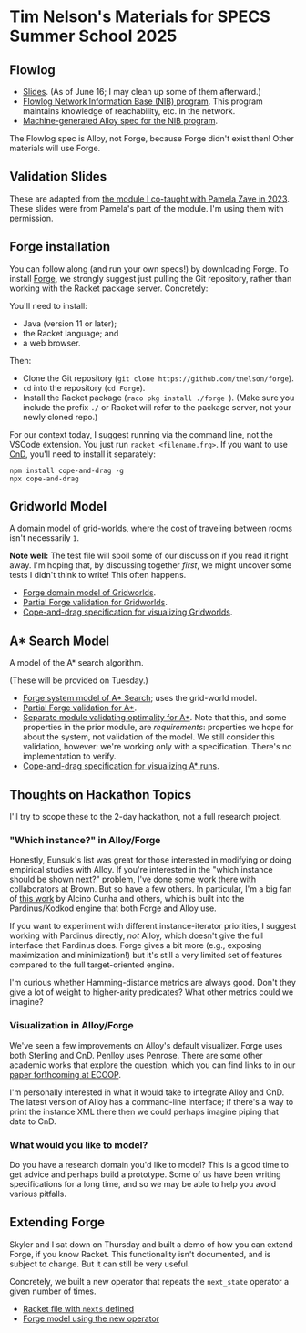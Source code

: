 # Tim Nelson's Materials for SPECS Summer School 2025

## Flowlog

* [Slides](./flowlog.pptx). (As of June 16; I may clean up some of them afterward.)
* [Flowlog Network Information Base (NIB) program](./NIB.flg). This program maintains knowledge of reachability, etc. in the network. 
* [Machine-generated Alloy spec for the NIB program](./flowlog_nib.als). 

The Flowlog spec is Alloy, not Forge, because Forge didn't exist then! Other materials will use Forge.

## Validation Slides 

These are adapted from [the module I co-taught with Pamela Zave in 2023](https://fm.csl.sri.com/SSFT23/). These slides were from Pamela's part of the module. I'm using them with permission.

## Forge installation

You can follow along (and run your own specs!) by downloading Forge. To install [Forge](https://forge-fm.org), we strongly suggest just pulling the Git repository, rather than working with the Racket package server. Concretely:

You'll need to install:
* Java (version 11 or later);
* the Racket language; and
* a web browser.

Then:
* Clone the Git repository (`git clone https://github.com/tnelson/forge`).
* `cd` into the repository (`cd Forge`).
* Install the Racket package (`raco pkg install ./forge `). (Make sure you include the prefix `./` or Racket will refer to the package server, not your newly cloned repo.)

For our context today, I suggest running via the command line, not the VSCode extension. You just run `racket <filename.frg>`. If you want to use [CnD](https://www.siddharthaprasad.com/copeanddrag/), you'll need to install it separately:

```
npm install cope-and-drag -g
npx cope-and-drag
```

## Gridworld Model

A domain model of grid-worlds, where the cost of traveling between rooms isn't necessarily `1`. 

**Note well:** The test file will spoil some of our discussion if you read it right away. I'm hoping that, by discussing together _first_, we might uncover some tests I didn't think to write! This often happens.

* [Forge domain model of Gridworlds](./gridworld.frg). 
* [Partial Forge validation for Gridworlds](./gridworld.test.frg).
* [Cope-and-drag specification for visualizing Gridworlds](./gridworld.cnd).

## A* Search Model 

A model of the A* search algorithm.

(These will be provided on Tuesday.)

* [Forge system model of A* Search](./astar.frg); uses the grid-world model. 
* [Partial Forge validation for A*](./astar.test.frg).
* [Separate module validating optimality for A*](./astar.optimality.frg). Note that this, and some properties in the prior module, are _requirements_: properties we hope for about the system, not validation of the model. We still consider this validation, however: we're working only with a specification. There's no implementation to verify. 
* [Cope-and-drag specification for visualizing A* runs](./astar.cnd).

<!-- * [astar.js](Forge custom visualization for A* runs). -->

## Thoughts on Hackathon Topics 

I'll try to scope these to the 2-day hackathon, not a full research project. 

### "Which instance?" in Alloy/Forge

Honestly, Eunsuk's list was great for those interested in modifying or doing empirical studies with Alloy. If you're interested in the "which instance should be shown next?" problem, [I've done some work there](https://cs.brown.edu/~tbn/publications/nsdfk-icse13-aluminum.pdf) with collaborators at Brown. But so have a few others. In particular, I'm a big fan of [this work](https://link.springer.com/chapter/10.1007/978-3-642-54804-8_2) by Alcino Cunha and others, which is built into the Pardinus/Kodkod engine that both Forge and Alloy use. 

If you want to experiment with different instance-iterator priorities, I suggest working with Pardinus directly, _not_ Alloy, which doesn't give the full interface that Pardinus does. Forge gives a bit more (e.g., exposing maximization and minimization!) but it's still a very limited set of features compared to the full target-oriented engine.

I'm curious whether Hamming-distance metrics are always good. Don't they give a lot of weight to higher-arity predicates? What other metrics could we imagine?

### Visualization in Alloy/Forge 

We've seen a few improvements on Alloy's default visualizer. Forge uses both Sterling and CnD. Penlloy uses Penrose. There are some other academic works that explore the question, which you can find links to in our [paper forthcoming at ECOOP](https://www.siddharthaprasad.com/unpublished/pgnk-lightweight-diagramming.pdf). 

I'm personally interested in what it would take to integrate Alloy and CnD. The latest version of Alloy has a command-line interface; if there's a way to print the instance XML there then we could perhaps imagine piping that data to CnD. 

### What would you like to model? 

Do you have a research domain you'd like to model? This is a good time to get advice and perhaps build a prototype. Some of us have been writing specifications for a long time, and so we may be able to help you avoid various pitfalls. 

## Extending Forge 

Skyler and I sat down on Thursday and built a demo of how you can extend Forge, if you know Racket. This functionality isn't documented, and is subject to change. But it can still be very useful.

Concretely, we built a new operator that repeats the `next_state` operator a given number of times.

* [Racket file with `nexts` defined](./nexts.rkt)
* [Forge model using the new operator](./extension_demo.frg)
